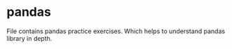 # pandas
File contains pandas practice exercises. Which helps to understand pandas library in depth.
